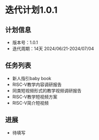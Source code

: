 # 迭代计划1.0.1

## 计划信息

- 版本号：1.0.1
- 迭代周期：14天 2024/06/21-2024/07/04

## 任务列表

- 新人指引baby book
- RISC-V教学内容调研报告
- 同类短视频形式的教学视频调研报告
- RISC-V教学短视频方案
- RISC-V简介短视频

## 进展

- 待填写